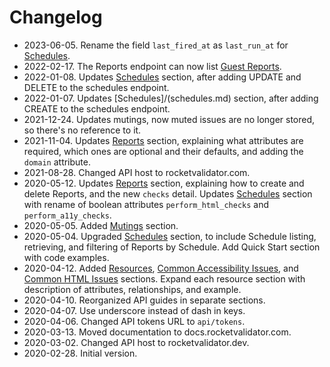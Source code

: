 # Changelog

* 2023-06-05. Rename the field `last_fired_at` as `last_run_at` for [Schedules](schedules.md).
* 2022-02-17. The Reports endpoint can now list [Guest Reports](reports.md#list-your-guest-reports).
* 2022-01-08. Updates [Schedules](schedules.md) section, after adding UPDATE and DELETE to the schedules endpoint.
* 2022-01-07. Updates [Schedules]/(schedules.md) section, after adding CREATE to the schedules endpoint.
* 2021-12-24. Updates mutings, now muted issues are no longer stored, so there's no reference to it.
* 2021-11-04. Updates [Reports](reports.md) section, explaining what attributes are required, which ones are optional and their defaults, and adding the `domain` attribute.
* 2021-08-28. Changed API host to rocketvalidator.com.
* 2020-05-12. Updates [Reports](reports.md) section, explaining how to create and delete Reports, and the new `checks` detail. Updates [Schedules](schedules.md) section with rename of boolean attributes `perform_html_checks` and `perform_a11y_checks`.
* 2020-05-05. Added [Mutings](mutings.md) section.
* 2020-05-04. Upgraded [Schedules](schedules.md) section, to include Schedule listing, retrieving, and filtering of Reports by Schedule. Add Quick Start section with code examples.
* 2020-04-12. Added [Resources](resources.md), [Common Accessibility Issues](common_a11y_issues.md), and [Common HTML Issues](common_html_issues.md) sections. Expand each resource section with description of attributes, relationships, and example.
* 2020-04-10. Reorganized API guides in separate sections.
* 2020-04-07. Use underscore instead of dash in keys.
* 2020-04-06. Changed API tokens URL to `api/tokens`.
* 2020-03-13. Moved documentation to docs.rocketvalidator.com.
* 2020-03-02. Changed API host to rocketvalidator.dev.
* 2020-02-28. Initial version.
